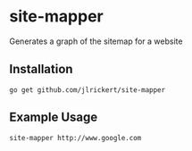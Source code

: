 # site-mapper

Generates a graph of the sitemap for a website

## Installation

```
go get github.com/jlrickert/site-mapper
```

## Example Usage

```
site-mapper http://www.google.com
```
